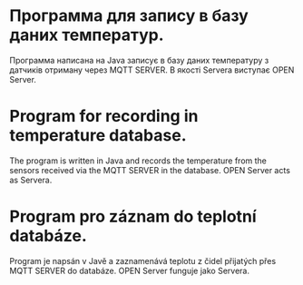 # Программа для запису в базу даних температур. 

Программа написана на Java записує в базу даних температуру з датчиків отриману через MQTT SERVER.
В якості Servera виступає OPEN Server.


# Program for recording in temperature database.

The program is written in Java and records the temperature from the sensors received via the MQTT SERVER in the database.
OPEN Server acts as Servera.

# Program pro záznam do teplotní databáze.

Program je napsán v Javě a zaznamenává teplotu z čidel přijatých přes MQTT SERVER do databáze.
OPEN Server funguje jako Servera.
